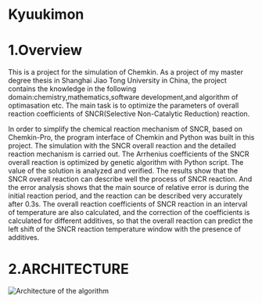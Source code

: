 # Kyuukimon
1.Overview
===
This is a project for the simulation of Chemkin. As a project of my master degree thesis in Shanghai Jiao Tong University in China,
the project contains the knowledge in the following domain:chemistry,mathematics,software development,and algorithm of optimasation etc.
The main task is to optimize the parameters of overall reaction coefficients of SNCR(Selective Non-Catalytic Reduction) reaction.

In order to simplify the chemical reaction mechanism of SNCR, based on Chemkin-Pro, the program interface of Chemkin and Python was
built in this project. The simulation with the SNCR overall reaction and the detailed reaction mechanism is carried out. The Arrhenius
coefficients of the SNCR overall reaction is optimized by genetic algorithm with Python script. The value of the solution is analyzed
and verified. The results show that the SNCR overall reaction can describe well the process of SNCR reaction. And the error analysis 
shows that the main source of relative error is during the initial reaction period, and the reaction can be described very accurately 
after 0.3s. The overall reaction coefficients of SNCR reaction in an interval of temperature are also calculated, and the correction 
of the coefficients is calculated for different additives, so that the overall reaction can predict the left shift of the SNCR reaction
temperature window with the presence of additives.

2.ARCHITECTURE
===
![Architecture of the algorithm](https://github.com/kyle662606957/Kyuukimon/blob/master/imageForReadme/softwarestructure.PNG)
